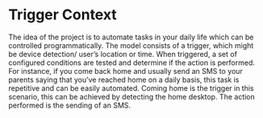 
# Trigger Context

The idea of the project is to automate tasks in your daily life which can be controlled programmatically. The model consists of a trigger, which might be device detection/ user’s location or time. When triggered, a set of configured conditions are tested and determine if the action is performed. For instance, if you come back home and usually send an SMS to your parents saying that you’ve reached home on a daily basis, this task is repetitive and can be easily automated. Coming home is the trigger in this scenario, this can be achieved by detecting the home desktop. The action performed is the sending of an SMS.
